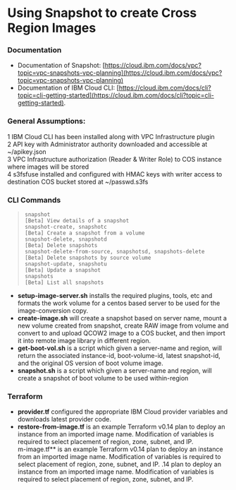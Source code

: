 # Using Snapshot to create Cross Region Images

### Documentation
- Documentation of Snapshot:  [https://cloud.ibm.com/docs/vpc?topic=vpc-snapshots-vpc-planning](https://cloud.ibm.com/docs/vpc?topic=vpc-snapshots-vpc-planning)  
- Documentation of IBM Cloud CLI: [https://cloud.ibm.com/docs/cli?topic=cli-getting-started](https://cloud.ibm.com/docs/cli?topic=cli-getting-started).   


### General Assumptions:
1 IBM Cloud CLI has been installed along with VPC Infrastructure plugin  
2 API key with Administrator authority downloaded and accessible at ~/apikey.json  
3 VPC Infrastructure authorization (Reader & Writer Role) to COS instance where images will be stored  
4 s3fsfuse installed and configured with HMAC keys with writer access to destination COS bucket stored at ~/passwd.s3fs   

### CLI Commands
>     snapshot                                                    [Beta] View details of a snapshot  
>     snapshot-create, snapshotc                                  [Beta] Create a snapshot from a volume  
>     snapshot-delete, snapshotd                                  [Beta] Delete snapshots  
>     snapshot-delete-from-source, snapshotsd, snapshots-delete   [Beta] Delete snapshots by source volume  
>     snapshot-update, snapshotu                                  [Beta] Update a snapshot  
>     snapshots                                                   [Beta] List all snapshots  
- **setup-image-server.sh** installs the required plugins, tools, etc and formats the work volume for a centos based server to be used for the image-conversion copy.  
- **create-image.sh**  will create a snapshot based on server name, mount a new volume created from snapshot, create RAW image from volume and convert to and upload QCOW2 image to a COS bucket, and then import it into remote image library in different region.  
- **get-boot-vol.sh** is a script which given a server-name and region, will return the associated instance-id, boot-volume-id, latest snapshot-id, and the original OS version of boot volume image.  
- **snapshot.sh** is a script which given a server-name and region, will create a snapshot of boot volume to be used within-region  

### Terraform
- **provider.tf** configured the appropriate IBM Cloud provider variables and downloads latest provider code.  
- **restore-from-image.tf** is an example Terraform v0.14 plan to deploy an instance from an imported image name.   Modification of variables is required to select placement of region, zone, subnet, and IP.  
m-image.tf** is an example Terraform v0.14 plan to deploy an instance from an imported image name.   Modification of variables is required to select placement of region, zone, subnet, and IP.  .14 plan to deploy an instance from an imported image name.   Modification of variables is required to select placement of region, zone, subnet, and IP.